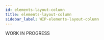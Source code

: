 ```yaml
---
id: elements-layout-column
title: elements-layout-column
sidebar_label: WIP-elements-layout-column
---
```



WORK IN PROGRESS
        